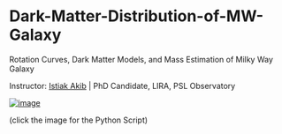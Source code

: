 # Dark-Matter-Distribution-of-MW-Galaxy
Rotation Curves, Dark Matter Models, and Mass Estimation of Milky Way Galaxy

Instructor: [Istiak Akib](https://i-akib.github.io/) | PhD Candidate, LIRA, PSL Observatory

[![image](https://github.com/user-attachments/assets/992d3034-4a16-49ce-b03a-647efa1711c2)](https://github.com/mdfardinxyz/Dark-Matter-Distribution-of-MW-Galaxy/blob/main/Dark%20Matter%20Dist.ipynb)

(click the image for the Python Script)
